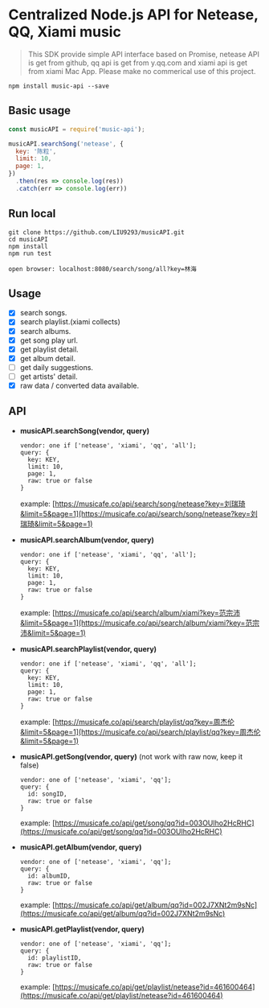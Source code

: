 # Centralized Node.js API for Netease, QQ, Xiami music

> This SDK provide simple API interface based on Promise, netease API is get
from github, qq api is get from y.qq.com and xiami api is get from xiami Mac App.
 Please make no commerical use of this project.

```
npm install music-api --save
```
## Basic usage
```javascript
const musicAPI = require('music-api');

musicAPI.searchSong('netease', {
  key: '陈粒',
  limit: 10,
  page: 1,
})
  .then(res => console.log(res))
  .catch(err => console.log(err))

```

## Run local
```shell
git clone https://github.com/LIU9293/musicAPI.git
cd musicAPI
npm install
npm run test

open browser: localhost:8080/search/song/all?key=林海

```

## Usage
 - [x] search songs.
 - [x] search playlist.(xiami collects)
 - [x] search albums.
 - [x] get song play url.
 - [x] get playlist detail.
 - [x] get album detail.
 - [ ] get daily suggestions.
 - [ ] get artists' detail.
 - [x] raw data / converted data available.

## API

 - **musicAPI.searchSong(vendor, query)**

   ```
   vendor: one if ['netease', 'xiami', 'qq', 'all'];
   query: {
     key: KEY,
     limit: 10,
     page: 1,
     raw: true or false
   }
   ```
   example: [https://musicafe.co/api/search/song/netease?key=刘瑞琦&limit=5&page=1](https://musicafe.co/api/search/song/netease?key=刘瑞琦&limit=5&page=1)

 - **musicAPI.searchAlbum(vendor, query)**

   ``` 
   vendor: one if ['netease', 'xiami', 'qq', 'all'];
   query: {
     key: KEY,
     limit: 10,
     page: 1,
     raw: true or false
   }
   ```
   example: [https://musicafe.co/api/search/album/xiami?key=范宗沛&limit=5&page=1](https://musicafe.co/api/search/album/xiami?key=范宗沛&limit=5&page=1)

 - **musicAPI.searchPlaylist(vendor, query)**

   ```
   vendor: one if ['netease', 'xiami', 'qq', 'all'];
   query: {
     key: KEY,
     limit: 10,
     page: 1,
     raw: true or false
   }
   ```
   example: [https://musicafe.co/api/search/playlist/qq?key=周杰伦&limit=5&page=1](https://musicafe.co/api/search/playlist/qq?key=周杰伦&limit=5&page=1)

 - **musicAPI.getSong(vendor, query)** (not work with raw now, keep it false)

   ```
   vendor: one of ['netease', 'xiami', 'qq'];
   query: {
     id: songID,
     raw: true or false
   }
   ```
   example: [https://musicafe.co/api/get/song/qq?id=003OUlho2HcRHC](https://musicafe.co/api/get/song/qq?id=003OUlho2HcRHC)

 - **musicAPI.getAlbum(vendor, query)**

   ```
   vendor: one of ['netease', 'xiami', 'qq'];
   query: {
     id: albumID,
     raw: true or false
   }
   ```
   example: [https://musicafe.co/api/get/album/qq?id=002J7XNt2m9sNc](https://musicafe.co/api/get/album/qq?id=002J7XNt2m9sNc)

 - **musicAPI.getPlaylist(vendor, query)**

   ```
   vendor: one of ['netease', 'xiami', 'qq'];
   query: {
     id: playlistID,
     raw: true or false
   }
   ```
   example: [https://musicafe.co/api/get/playlist/netease?id=461600464](https://musicafe.co/api/get/playlist/netease?id=461600464)
